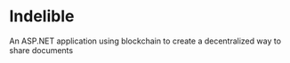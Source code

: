 # Indelible
An ASP.NET application using blockchain to create a decentralized way to share documents
